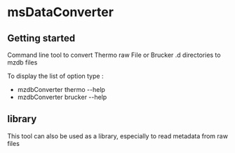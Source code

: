 # msDataConverter

## Getting started

Command line tool to convert Thermo raw File or Brucker .d directories to mzdb files

To display the list of option type : 
* mzdbConverter thermo --help
* mzdbConverter brucker --help

## library

This tool can also be used as a library, especially to read metadata from raw files
